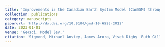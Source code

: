 ```yaml
---
title: 'Improvements in the Canadian Earth System Model (CanESM) through systematic model analysis: CanESM5.0 and CanESM5.1'
collection: publications
category: manuscripts
paperurl: 'http://dx.doi.org/10.5194/gmd-16-6553-2023' 
date: 2023-01-01
venue: 'Geosci. Model Dev.'
citation: 'Sigmond, Michael Anstey, James Arora, Vivek Digby, Ruth Gillett, Nathan Kharin, Viatcheslav Merryfield, William Reader, Catherine Scinocca, John Swart, Neil Virgin, John Abraham, Carsten Cole, Jason Lambert, Nicolas Lee, Woo-Sung Liang, Yongxiao Malinina, Elizaveta Rieger, Landon von Salzen, Knut Seiler, Christian Seinen, Clint Shao, Andrew Sospedra-Alfonso, Reinel Wang, Libo Yang, Duo. "Improvements in the Canadian Earth System Model (CanESM) through systematic model analysis: CanESM5.0 and CanESM5.1". Geosci. Model Dev., 2023.'
---
```

